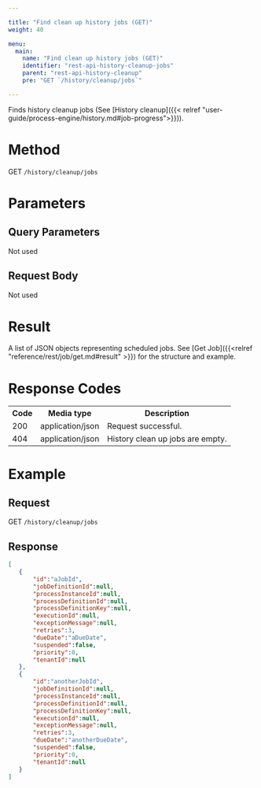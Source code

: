 ```yaml
---

title: "Find clean up history jobs (GET)"
weight: 40

menu:
  main:
    name: "Find clean up history jobs (GET)"
    identifier: "rest-api-history-cleanup-jobs"
    parent: "rest-api-history-cleanup"
    pre: "GET `/history/cleanup/jobs`"

---
```

Finds history cleanup jobs (See [History cleanup]({{< relref "user-guide/process-engine/history.md#job-progress">}})).

# Method

GET `/history/cleanup/jobs`


# Parameters

## Query Parameters

Not used

## Request Body

Not used

# Result

A list of JSON objects representing scheduled jobs.
See [Get Job]({{<relref "reference/rest/job/get.md#result" >}}) for the structure and example.

# Response Codes

<table class="table table-striped">
  <tr>
    <th>Code</th>
    <th>Media type</th>
    <th>Description</th>
  </tr>
  <tr>
    <td>200</td>
    <td>application/json</td>
    <td>Request successful.</td>
  </tr>
   <tr>
    <td>404</td>
    <td>application/json</td>
    <td>History clean up jobs are empty.</td>
  </tr>
</table>

# Example

## Request

GET `/history/cleanup/jobs`

## Response

```json
[
   {
       "id":"aJobId",
       "jobDefinitionId":null,
       "processInstanceId":null,
       "processDefinitionId":null,
       "processDefinitionKey":null,
       "executionId":null,
       "exceptionMessage":null,
       "retries":3,
       "dueDate":"aDueDate",
       "suspended":false,
       "priority":0,
       "tenantId":null
   },
   {
       "id":"anotherJobId",
       "jobDefinitionId":null,
       "processInstanceId":null,
       "processDefinitionId":null,
       "processDefinitionKey":null,
       "executionId":null,
       "exceptionMessage":null,
       "retries":3,
       "dueDate":"anotherDueDate",
       "suspended":false,
       "priority":0,
       "tenantId":null
   }
]
```
